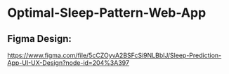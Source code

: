 # Optimal-Sleep-Pattern-Web-App
## Figma Design:
https://www.figma.com/file/5cCZOyvA2BSFcSi9NLBblJ/Sleep-Prediction-App-UI-UX-Design?node-id=204%3A397
